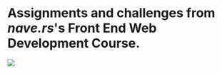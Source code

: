 # Assignments and challenges from ___nave.rs___'s Front End Web Development Course.
![](https://i.redd.it/ra2wz0zg56931.jpg)
